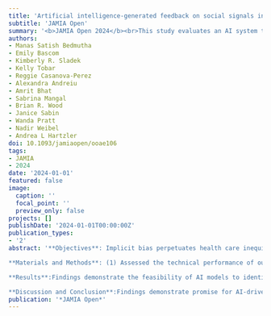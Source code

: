 ```yaml
---
title: 'Artificial intelligence-generated feedback on social signals in patient--provider communication: technical performance, feedback usability, and impact'
subtitle: 'JAMIA Open'
summary: '<b>JAMIA Open 2024</b><br>This study evaluates an AI system that provides automated feedback on social communication during primary care visits. By analyzing real clinical conversations, the system detects social signals and offers targeted feedback to clinicians. Results show that the feedback is technically reliable, usable, and has the potential to improve communication skills and patient care.'
authors:
- Manas Satish Bedmutha
- Emily Bascom
- Kimberly R. Sladek
- Kelly Tobar
- Reggie Casanova-Perez
- Alexandra Andreiu
- Amrit Bhat
- Sabrina Mangal
- Brian R. Wood
- Janice Sabin
- Wanda Pratt
- Nadir Weibel
- Andrea L Hartzler
doi: 10.1093/jamiaopen/ooae106 
tags:
- JAMIA
- 2024
date: '2024-01-01'
featured: false
image:
  caption: ''
  focal_point: ''
  preview_only: false
projects: []
publishDate: '2024-01-01T00:00:00Z'
publication_types:
- '2'
abstract: '**Objectives**: Implicit bias perpetuates health care inequities and manifests in patient–provider interactions, particularly nonverbal social cues like dominance. We investigated the use of artificial intelligence (AI) for automated communication assessment and feedback during primary care visits to raise clinician awareness of bias in patient interactions.<br/><br/>

**Materials and Methods**: (1) Assessed the technical performance of our AI models by building a machine-learning pipeline that automatically detects social signals in patient–provider interactions from 145 primary care visits. (2) Engaged 24 clinicians to design usable AI-generated communication feedback for their workflow. (3) Evaluated the impact of our AI-based approach in a prospective cohort of 108 primary care visits.<br/><br/>

**Results**:Findings demonstrate the feasibility of AI models to identify social signals, such as dominance, warmth, engagement, and interactivity, in nonverbal patient–provider communication. Although engaged clinicians preferred feedback delivered in personalized dashboards, they found nonverbal cues difficult to interpret, motivating social signals as an alternative feedback mechanism. Impact evaluation demonstrated fairness in all AI models with better generalizability of provider dominance, provider engagement, and patient warmth. Stronger clinician implicit race bias was associated with less provider dominance and warmth. Although clinicians expressed overall interest in our AI approach, they recommended improvements to enhance acceptability, feasibility, and implementation in telehealth and medical education contexts.<br/><br/>

**Discussion and Conclusion**:Findings demonstrate promise for AI-driven communication assessment and feedback systems focused on social signals. Future work should improve the performance of this approach, personalize models, and contextualize feedback, and investigate system implementation in educational workflows. This work exemplifies a systematic, multistage approach for evaluating AI tools designed to raise clinician awareness of implicit bias and promote patient-centered, equitable health care interactions.'
publication: '*JAMIA Open*'
---
```

